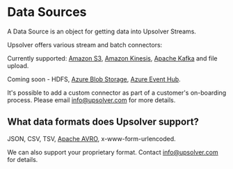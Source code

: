 # Data Sources

A Data Source is an object for getting data into Upsolver Streams.

Upsolver offers various stream and batch connectors:

Currently supported: [Amazon S3](/DataSources/Connectors/s3.md), [Amazon Kinesis](/DataSources/Connectors/kinesis.md), [Apache Kafka](/DataSources/Connectors/kafka.md) and file upload.

Coming soon - HDFS, [Azure Blob Storage](/DataSources/Connectors/azure-blob-storage.md), [Azure Event Hub](/DataSources/Connectors/azure-event-hub.md).

It's possible to add a custom connector as part of a customer's on-boarding process. Please email [info@upsolver.com](mailto:info@upsolver.com) for more details.

## What data formats does Upsolver support?

JSON, CSV, TSV, [Apache AVRO](https://avro.apache.org/), x-www-form-urlencoded.

We can also support your proprietary format. Contact [info@upsolver.com](mailto:info@upsolver.com) for details.
